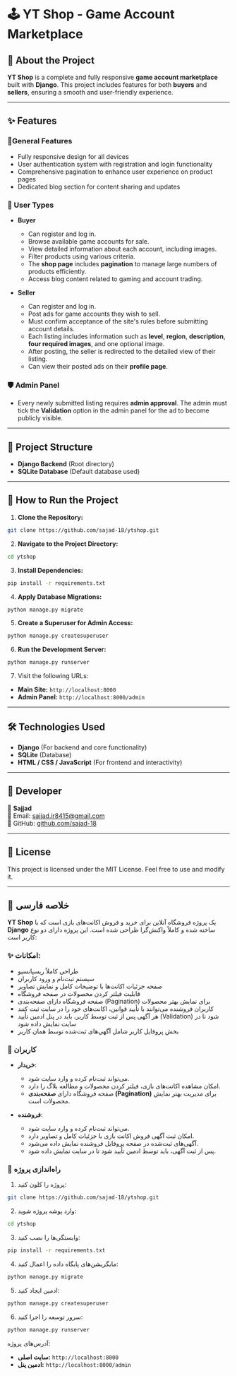 # 🕹️ YT Shop - Game Account Marketplace

## 📌 About the Project

**YT Shop** is a complete and fully responsive **game account marketplace** built with **Django**. This project includes features for both **buyers** and **sellers**, ensuring a smooth and user-friendly experience.

---

## ✨ Features
### **🔹General Features**
- Fully responsive design for all devices
- User authentication system with registration and login functionality
- Comprehensive pagination to enhance user experience on product pages
- Dedicated blog section for content sharing and updates

### 👤 User Types

- **Buyer**

  - Can register and log in.
  - Browse available game accounts for sale.
  - View detailed information about each account, including images.
  - Filter products using various criteria.
  - The **shop page** includes **pagination** to manage large numbers of products efficiently.
  - Access blog content related to gaming and account trading.

- **Seller**
  - Can register and log in.
  - Post ads for game accounts they wish to sell.
  - Must confirm acceptance of the site's rules before submitting account details.
  - Each listing includes information such as **level**, **region**, **description**, **four required images**, and one optional image.
  - After posting, the seller is redirected to the detailed view of their listing.
  - Can view their posted ads on their **profile page**.

### 🛡️ Admin Panel

- Every newly submitted listing requires **admin approval**. The admin must tick the **Validation** option in the admin panel for the ad to become publicly visible.

---

## 📌 Project Structure

- **Django Backend** (Root directory)
- **SQLite Database** (Default database used)

---

## 🚀 How to Run the Project

1. **Clone the Repository:**

```sh
git clone https://github.com/sajad-18/ytshop.git
```

2. **Navigate to the Project Directory:**

```sh
cd ytshop
```

3. **Install Dependencies:**

```sh
pip install -r requirements.txt
```

4. **Apply Database Migrations:**

```sh
python manage.py migrate
```

5. **Create a Superuser for Admin Access:**

```sh
python manage.py createsuperuser
```

6. **Run the Development Server:**

```sh
python manage.py runserver
```

7. Visit the following URLs:

- **Main Site:** `http://localhost:8000`
- **Admin Panel:** `http://localhost:8000/admin`

---

## 🛠 Technologies Used

- **Django** (For backend and core functionality)
- **SQLite** (Database)
- **HTML / CSS / JavaScript** (For frontend and interactivity)

---

## 📝 Developer

👤 **Sajjad**  
📧 Email: [sajjad.ir8415@gmail.com](mailto:sajjad.ir8415@gmail.com)  
📌 GitHub: [github.com/sajad-18](https://github.com/sajad-18)

---

## 📜 License

This project is licensed under the MIT License. Feel free to use and modify it.

---

## 📌 خلاصه فارسی

**YT Shop** یک پروژه فروشگاه آنلاین برای خرید و فروش اکانت‌های بازی است که با **Django** ساخته شده و کاملاً واکنش‌گرا طراحی شده است. این پروژه دارای دو نوع کاربر است:

### ✨ امکانات:
 - طراحی کاملاً ریسپانسیو
 - سیستم ثبت‌نام و ورود کاربران
 - صفحه جزئیات اکانت‌ها با توضیحات کامل و نمایش تصاویر
 - قابلیت فیلتر کردن محصولات در صفحه فروشگاه
 - صفحه فروشگاه دارای صفحه‌بندی (Pagination) برای نمایش بهتر محصولات
 - کاربران فروشنده می‌توانند با تأیید قوانین، اکانت‌های خود را در سایت ثبت کنند
 - هر آگهی پس از ثبت توسط کاربر، باید در پنل ادمین تأیید (Validation) شود تا در سایت نمایش داده شود
 - بخش پروفایل کاربر شامل آگهی‌های ثبت‌شده توسط همان کاربر

### 👤 کاربران

- **خریدار**:

  - می‌تواند ثبت‌نام کرده و وارد سایت شود.
  - امکان مشاهده اکانت‌های بازی، فیلتر کردن محصولات و مطالعه بلاگ را دارد.
  - صفحه فروشگاه دارای **صفحه‌بندی (Pagination)** برای مدیریت بهتر نمایش محصولات است.

- **فروشنده**:
  - می‌تواند ثبت‌نام کرده و وارد سایت شود.
  - امکان ثبت آگهی فروش اکانت بازی با جزئیات کامل و تصاویر دارد.
  - آگهی‌های ثبت‌شده در صفحه پروفایل فروشنده نمایش داده می‌شود.
  - پس از ثبت آگهی، باید توسط ادمین تأیید شود تا در سایت نمایش داده شود.

### 🚀 راه‌اندازی پروژه

1. پروژه را کلون کنید:

```sh
git clone https://github.com/sajad-18/ytshop.git
```

2. وارد پوشه پروژه شوید:

```sh
cd ytshop
```

3. وابستگی‌ها را نصب کنید:

```sh
pip install -r requirements.txt
```

4. مایگریشن‌های پایگاه داده را اعمال کنید:

```sh
python manage.py migrate
```

5. ادمین ایجاد کنید:

```sh
python manage.py createsuperuser
```

6. سرور توسعه را اجرا کنید:

```sh
python manage.py runserver
```

آدرس‌های پروژه:

- **سایت اصلی:** `http://localhost:8000`
- **ادمین پنل:** `http://localhost:8000/admin`
